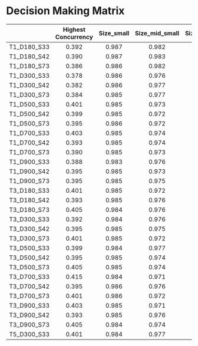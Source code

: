 # Decision Making Matrix

| |Highest Concurrency|Size_small|Size_mid_small|Size_medium|Size_mid_large|Size_large|Risk_low|Risk_mid_low|Risk_mid|Risk_mid_high|Risk_high|Closeness_close|Closeness_mid_close|Closeness_mid|Closeness_mid_far|Closeness_far|EnvImpact_close|EnvImpact_mid_close|EnvImpact_mid|EnvImpact_mid_far|EnvImpact_far|winter-like|summer-like|is-like|
|---|:---:|:---:|:---:|:---:|:---:|:---:|:---:|:---:|:---:|:---:|:---:|:---:|:---:|:---:|:---:|:---:|:---:|:---:|:---:|:---:|:---:|:---:|:---:|:---:|
|T1_D180_S33|0.392|0.987|0.982|0.982|0.996|0.993|0.994|0.990|0.990|0.990|0.984|0.971|0.972|0.970|0.972|0.972|0.990|0.986|0.990|0.991|0.991|0.618|0.622|0.607|
|T1_D180_S42|0.390|0.987|0.983|0.984|0.996|0.993|0.995|0.991|0.990|0.989|0.983|0.967|0.973|0.971|0.972|0.972|0.990|0.985|0.990|0.991|0.991|0.624|0.622|0.601|
|T1_D180_S73|0.386|0.986|0.982|0.985|0.996|0.992|0.993|0.990|0.990|0.990|0.983|0.975|0.973|0.970|0.971|0.972|0.988|0.985|0.989|0.990|0.991|0.610|0.628|0.597|
|T1_D300_S33|0.378|0.986|0.976|0.980|0.996|0.993|0.994|0.990|0.988|0.989|0.983|0.970|0.972|0.969|0.969|0.970|0.990|0.982|0.989|0.989|0.990|0.620|0.622|0.622|
|T1_D300_S42|0.382|0.986|0.977|0.980|0.996|0.993|0.994|0.989|0.988|0.990|0.983|0.968|0.970|0.969|0.969|0.971|0.990|0.983|0.990|0.989|0.990|0.614|0.626|0.616|
|T1_D300_S73|0.384|0.985|0.977|0.987|0.996|0.993|0.993|0.991|0.988|0.991|0.980|0.965|0.975|0.969|0.970|0.970|0.989|0.986|0.990|0.990|0.990|0.610|0.630|0.597|
|T1_D500_S33|0.401|0.985|0.973|0.983|0.996|0.993|0.996|0.986|0.989|0.989|0.984|0.968|0.971|0.966|0.968|0.969|0.990|0.982|0.990|0.989|0.990|0.610|0.633|0.597|
|T1_D500_S42|0.399|0.985|0.972|0.983|0.996|0.993|0.995|0.987|0.988|0.989|0.984|0.968|0.972|0.967|0.967|0.968|0.989|0.984|0.991|0.989|0.989|0.608|0.633|0.597|
|T1_D500_S73|0.395|0.986|0.972|0.983|0.996|0.993|0.994|0.987|0.988|0.989|0.983|0.965|0.971|0.966|0.968|0.969|0.990|0.984|0.991|0.989|0.990|0.608|0.633|0.603|
|T1_D700_S33|0.403|0.985|0.974|0.984|0.996|0.992|0.996|0.987|0.989|0.989|0.983|0.968|0.971|0.966|0.968|0.969|0.990|0.985|0.990|0.989|0.990|0.610|0.630|0.607|
|T1_D700_S42|0.393|0.985|0.974|0.984|0.996|0.992|0.996|0.987|0.988|0.989|0.983|0.971|0.972|0.967|0.968|0.969|0.989|0.984|0.991|0.989|0.990|0.610|0.631|0.595|
|T1_D700_S73|0.390|0.985|0.973|0.984|0.996|0.992|0.995|0.987|0.989|0.989|0.985|0.969|0.971|0.967|0.968|0.969|0.990|0.985|0.991|0.989|0.990|0.610|0.630|0.608|
|T1_D900_S33|0.388|0.983|0.976|0.984|0.996|0.993|0.995|0.986|0.987|0.989|0.986|0.965|0.971|0.966|0.967|0.968|0.989|0.982|0.990|0.988|0.989|0.601|0.641|0.605|
|T1_D900_S42|0.395|0.985|0.973|0.985|0.996|0.992|0.996|0.986|0.988|0.989|0.984|0.961|0.971|0.966|0.967|0.968|0.990|0.983|0.990|0.989|0.990|0.607|0.633|0.608|
|T1_D900_S73|0.395|0.985|0.975|0.984|0.996|0.993|0.995|0.986|0.990|0.990|0.985|0.969|0.973|0.967|0.968|0.969|0.989|0.985|0.991|0.989|0.990|0.603|0.635|0.595|
|T3_D180_S33|0.401|0.985|0.972|0.985|0.996|0.991|0.994|0.985|0.989|0.990|0.983|0.962|0.971|0.967|0.967|0.969|0.990|0.983|0.989|0.989|0.990|0.605|0.637|0.605|
|T3_D180_S42|0.393|0.985|0.976|0.984|0.996|0.993|0.994|0.987|0.989|0.991|0.983|0.963|0.970|0.968|0.969|0.970|0.991|0.982|0.990|0.989|0.990|0.608|0.631|0.595|
|T3_D180_S73|0.405|0.984|0.976|0.985|0.996|0.993|0.994|0.987|0.989|0.990|0.982|0.963|0.972|0.967|0.968|0.969|0.990|0.984|0.990|0.989|0.990|0.599|0.635|0.597|
|T3_D300_S33|0.392|0.984|0.976|0.985|0.996|0.993|0.995|0.986|0.988|0.989|0.986|0.968|0.972|0.968|0.968|0.969|0.991|0.981|0.989|0.989|0.990|0.624|0.618|0.616|
|T3_D300_S42|0.395|0.985|0.975|0.986|0.996|0.993|0.993|0.988|0.990|0.990|0.983|0.966|0.973|0.968|0.968|0.970|0.990|0.983|0.990|0.989|0.990|0.597|0.639|0.610|
|T3_D300_S73|0.401|0.985|0.972|0.985|0.996|0.993|0.993|0.987|0.989|0.990|0.983|0.959|0.970|0.969|0.969|0.969|0.989|0.983|0.990|0.989|0.990|0.608|0.628|0.599|
|T3_D500_S33|0.399|0.984|0.977|0.986|0.996|0.994|0.995|0.988|0.989|0.990|0.982|0.965|0.974|0.967|0.968|0.970|0.992|0.982|0.989|0.989|0.990|0.605|0.639|0.601|
|T3_D500_S42|0.395|0.985|0.974|0.986|0.996|0.994|0.994|0.987|0.989|0.991|0.983|0.961|0.973|0.969|0.969|0.970|0.992|0.982|0.989|0.989|0.990|0.603|0.639|0.612|
|T3_D500_S73|0.405|0.985|0.974|0.984|0.996|0.993|0.993|0.987|0.989|0.989|0.984|0.963|0.972|0.967|0.968|0.969|0.990|0.983|0.990|0.988|0.990|0.607|0.633|0.599|
|T3_D700_S33|0.415|0.984|0.971|0.984|0.996|0.993|0.994|0.986|0.990|0.990|0.983|0.966|0.968|0.965|0.966|0.968|0.990|0.980|0.989|0.989|0.990|0.605|0.637|0.583|
|T3_D700_S42|0.395|0.986|0.976|0.986|0.996|0.994|0.993|0.987|0.990|0.991|0.984|0.966|0.973|0.968|0.968|0.970|0.992|0.982|0.990|0.989|0.990|0.605|0.633|0.607|
|T3_D700_S73|0.401|0.986|0.972|0.983|0.996|0.994|0.996|0.985|0.989|0.990|0.983|0.963|0.970|0.967|0.968|0.969|0.991|0.979|0.989|0.989|0.990|0.608|0.630|0.612|
|T3_D900_S33|0.403|0.985|0.971|0.984|0.996|0.993|0.995|0.986|0.988|0.992|0.984|0.959|0.973|0.968|0.968|0.970|0.991|0.982|0.989|0.989|0.990|0.603|0.641|0.595|
|T3_D900_S42|0.393|0.985|0.976|0.986|0.996|0.993|0.993|0.987|0.990|0.990|0.984|0.965|0.973|0.968|0.969|0.970|0.990|0.983|0.990|0.989|0.990|0.605|0.633|0.608|
|T3_D900_S73|0.405|0.984|0.974|0.984|0.996|0.993|0.995|0.987|0.988|0.988|0.986|0.968|0.971|0.966|0.967|0.968|0.990|0.981|0.989|0.989|0.990|0.601|0.641|0.591|
|T5_D300_S33|0.401|0.984|0.977|0.985|0.996|0.993|0.994|0.987|0.989|0.990|0.982|0.965|0.973|0.967|0.967|0.969|0.991|0.979|0.989|0.989|0.990|0.608|0.631|0.601|

